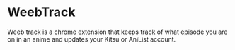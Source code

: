 # WeebTrack

Weeb track is a chrome extension that keeps track of what episode
you are on in an anime and updates your Kitsu or AniList account.
